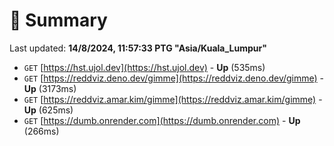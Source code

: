 # 📖 Summary
Last updated: **14/8/2024, 11:57:33 PTG "Asia/Kuala_Lumpur"**

- `GET` [https://hst.ujol.dev](https://hst.ujol.dev) - **Up** (535ms)
- `GET` [https://reddviz.deno.dev/gimme](https://reddviz.deno.dev/gimme) - **Up** (3173ms)
- `GET` [https://reddviz.amar.kim/gimme](https://reddviz.amar.kim/gimme) - **Up** (625ms)
- `GET` [https://dumb.onrender.com](https://dumb.onrender.com) - **Up** (266ms)
